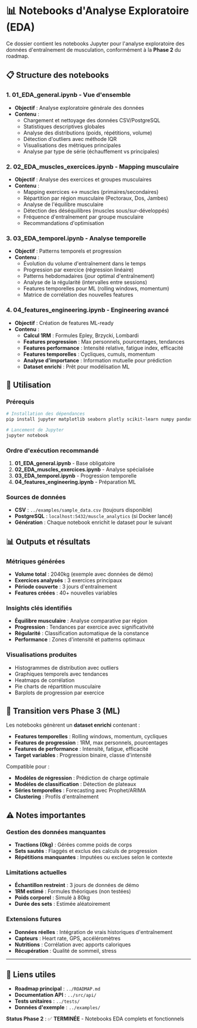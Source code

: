# 📊 Notebooks d'Analyse Exploratoire (EDA)

Ce dossier contient les notebooks Jupyter pour l'analyse exploratoire des données d'entraînement de musculation, conformément à la **Phase 2** du roadmap.

## 📋 Structure des notebooks

### 1. **01_EDA_general.ipynb** - Vue d'ensemble
- **Objectif** : Analyse exploratoire générale des données
- **Contenu** :
  - Chargement et nettoyage des données CSV/PostgreSQL
  - Statistiques descriptives globales
  - Analyse des distributions (poids, répétitions, volume)
  - Détection d'outliers avec méthode IQR
  - Visualisations des métriques principales
  - Analyse par type de série (échauffement vs principales)

### 2. **02_EDA_muscles_exercices.ipynb** - Mapping musculaire
- **Objectif** : Analyse des exercices et groupes musculaires
- **Contenu** :
  - Mapping exercices ↔ muscles (primaires/secondaires)
  - Répartition par région musculaire (Pectoraux, Dos, Jambes)
  - Analyse de l'équilibre musculaire
  - Détection des déséquilibres (muscles sous/sur-développés)
  - Fréquence d'entraînement par groupe musculaire
  - Recommandations d'optimisation

### 3. **03_EDA_temporel.ipynb** - Analyse temporelle
- **Objectif** : Patterns temporels et progression
- **Contenu** :
  - Évolution du volume d'entraînement dans le temps
  - Progression par exercice (régression linéaire)
  - Patterns hebdomadaires (jour optimal d'entraînement)
  - Analyse de la régularité (intervalles entre sessions)
  - Features temporelles pour ML (rolling windows, momentum)
  - Matrice de corrélation des nouvelles features

### 4. **04_features_engineering.ipynb** - Engineering avancé
- **Objectif** : Création de features ML-ready
- **Contenu** :
  - **Calcul 1RM** : Formules Epley, Brzycki, Lombardi
  - **Features progression** : Max personnels, pourcentages, tendances
  - **Features performance** : Intensité relative, fatigue index, efficacité
  - **Features temporelles** : Cycliques, cumuls, momentum
  - **Analyse d'importance** : Information mutuelle pour prédiction
  - **Dataset enrichi** : Prêt pour modélisation ML

## 🚀 Utilisation

### Prérequis
```bash
# Installation des dépendances
pip install jupyter matplotlib seaborn plotly scikit-learn numpy pandas

# Lancement de Jupyter
jupyter notebook
```

### Ordre d'exécution recommandé
1. **01_EDA_general.ipynb** - Base obligatoire
2. **02_EDA_muscles_exercices.ipynb** - Analyse spécialisée
3. **03_EDA_temporel.ipynb** - Progression temporelle
4. **04_features_engineering.ipynb** - Préparation ML

### Sources de données
- **CSV** : `../examples/sample_data.csv` (toujours disponible)
- **PostgreSQL** : `localhost:5432/muscle_analytics` (si Docker lancé)
- **Génération** : Chaque notebook enrichit le dataset pour le suivant

## 📊 Outputs et résultats

### Métriques générées
- **Volume total** : 2040kg (exemple avec données de démo)
- **Exercices analysés** : 3 exercices principaux
- **Période couverte** : 3 jours d'entraînement
- **Features créées** : 40+ nouvelles variables

### Insights clés identifiés
- **Équilibre musculaire** : Analyse comparative par région
- **Progression** : Tendances par exercice avec significativité
- **Régularité** : Classification automatique de la constance
- **Performance** : Zones d'intensité et patterns optimaux

### Visualisations produites
- Histogrammes de distribution avec outliers
- Graphiques temporels avec tendances
- Heatmaps de corrélation
- Pie charts de répartition musculaire
- Barplots de progression par exercice

## 🎯 Transition vers Phase 3 (ML)

Les notebooks génèrent un **dataset enrichi** contenant :
- **Features temporelles** : Rolling windows, momentum, cycliques
- **Features de progression** : 1RM, max personnels, pourcentages
- **Features de performance** : Intensité, fatigue, efficacité
- **Target variables** : Progression binaire, classe d'intensité

Compatible pour :
- **Modèles de régression** : Prédiction de charge optimale
- **Modèles de classification** : Détection de plateaux
- **Séries temporelles** : Forecasting avec Prophet/ARIMA
- **Clustering** : Profils d'entraînement

## ⚠️ Notes importantes

### Gestion des données manquantes
- **Tractions (0kg)** : Gérées comme poids de corps
- **Sets sautés** : Flaggés et exclus des calculs de progression
- **Répétitions manquantes** : Imputées ou exclues selon le contexte

### Limitations actuelles
- **Échantillon restreint** : 3 jours de données de démo
- **1RM estimé** : Formules théoriques (non testées)
- **Poids corporel** : Simulé à 80kg
- **Durée des sets** : Estimée aléatoirement

### Extensions futures
- **Données réelles** : Intégration de vrais historiques d'entraînement
- **Capteurs** : Heart rate, GPS, accéléromètres
- **Nutritions** : Corrélation avec apports caloriques
- **Récupération** : Qualité de sommeil, stress

---

## 🔗 Liens utiles

- **Roadmap principal** : `../ROADMAP.md`
- **Documentation API** : `../src/api/`
- **Tests unitaires** : `../tests/`
- **Données d'exemple** : `../examples/`

**Status Phase 2** : ✅ **TERMINÉE** - Notebooks EDA complets et fonctionnels
